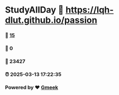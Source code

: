 # StudyAllDay :link: https://lqh-dlut.github.io/passion 
### :page_facing_up: [15](https://lqh-dlut.github.io/passion/tag.html) 
### :speech_balloon: 0 
### :hibiscus: 23427 
### :alarm_clock: 2025-03-13 17:22:35 
### Powered by :heart: [Gmeek](https://github.com/Meekdai/Gmeek)

